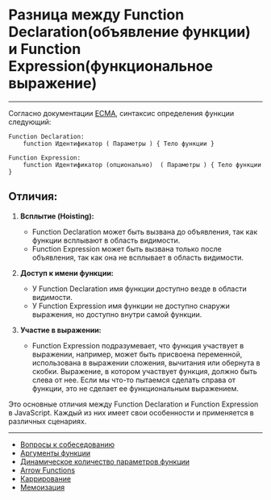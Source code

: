 # Разница между Function Declaration(объявление функции) и Function Expression(функциональное выражение)
____

Согласно документации [ECMA](https://262.ecma-international.org/6.0/#sec-function-definitions), синтаксис определения функции следующий:

```
Function Declaration:
    function Идентификатор ( Параметры ) { Тело функции }

Function Expression:
    function Идентификатор (опционально)  ( Параметры ) { Тело функции }
```

## Отличия:

1. **Всплытие (Hoisting):**
   - Function Declaration может быть вызвана до объявления, так как функции всплывают в область видимости.
   - Function Expression может быть вызвана только после объявления, так как она не всплывает в область видимости.

2. **Доступ к имени функции:**
   - У Function Declaration имя функции доступно везде в области видимости.
   - У Function Expression имя функции не доступно снаружи выражения, но доступно внутри самой функции.

3. **Участие в выражении:**
   - Function Expression подразумевает, что функция участвует в выражении, например, может быть присвоена переменной, использована в выражении сложения, вычитания или обернута в скобки. Выражение, в котором участвует функция, должно быть слева от нее. Если мы что-то пытаемся сделать справа от функции, это не сделает ее функциональным выражением.

Это основные отличия между Function Declaration и Function Expression в JavaScript. Каждый из них имеет свои особенности и применяется в различных сценариях.
____
- [Вопросы к собеседованию](../../README.md)
- [Аргументы функции](./arguments.md)
- [Динамическое количество параметров функции](./dynamicArguments.md)
- [Arrow Functions](./arrowFunction.md)
- [Каррирование](./currying.md)
- [Мемоизация](./memoisation.md)